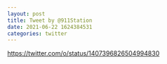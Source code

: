 ```yaml
--- 
layout: post 
title: Tweet by @911Station 
date: 2021-06-22 1624384531 
categories: twitter 
--- 
```

https://twitter.com/o/status/1407396826504994830